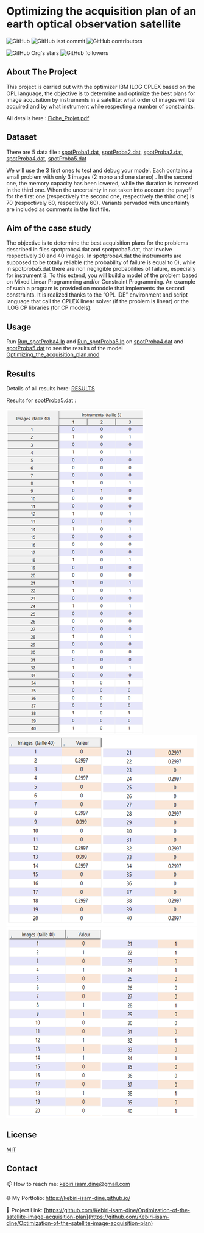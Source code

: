 # Optimizing the acquisition plan of an earth optical observation satellite




![GitHub](https://img.shields.io/github/license/kebiri-isam-dine/Optimization-of-the-satellite-image-acquisition-plan?color=g&style=for-the-badge)
![GitHub last commit](https://img.shields.io/github/last-commit/kebiri-isam-dine/Optimization-of-the-satellite-image-acquisition-plan?color=red&style=for-the-badge)
![GitHub contributors](https://img.shields.io/github/contributors/kebiri-isam-dine/Optimization-of-the-satellite-image-acquisition-plan?color=yellow&style=for-the-badge)


![GitHub Org's stars](https://img.shields.io/github/stars/kebiri-isam-dine?style=social)
![GitHub followers](https://img.shields.io/github/followers/kebiri-isam-dine?style=social)




## About The Project
This project is carried out with the optimizer IBM ILOG CPLEX based on the OPL language, the objective is to determine and optimize the best plans for image acquisition by instruments in a satellite: what order of images will be acquired and by what instrument while respecting a number of constraints.

All details here : [Fiche_Projet.pdf](Fiche_Projet.pdf)


## Dataset
There are 5 data file : [spotProba1.dat](fichiers%20de%20données/spotProba1.dat), [spotProba2.dat](fichiers%20de%20données/spotProba2.dat), [spotProba3.dat](fichiers%20de%20données/spotProba3.dat), [spotProba4.dat](fichiers%20de%20données/spotProba4.dat), [spotProba5.dat](fichiers%20de%20données/spotProba5.dat)

We will use the 3 first ones to test and debug your model. Each contains a small problem with only 3 images (2 mono and one stereo) . In the second one, the memory capacity has been lowered, while the duration is increased in the third one. When the uncertainty in not taken into account the payoff for the first one (respectively the second one, respectively the third one) is 70 (respectively 60, respectively 60). Variants pervaded with uncertainty are included as comments in the first file.


## Aim of the case study
The objective is to determine the best acquisition plans for the problems described in files spotproba4.dat and spotproba5.dat, that involve respectively 20 and 40 images. In spotproba4.dat the instruments are supposed to be totally reliable (the probability of failure is equal to 0), while in spotproba5.dat there are non negligible probabilities of failure, especially for instrument 3.
To this extend, you will build a model of the problem based on Mixed Linear Programming and/or Constraint Programming. An example of such a program is provided on mooddle that implements the second constraints. It is realized thanks to the ”OPL IDE” environment and script language that call the CPLEX linear solver (if the problem is linear) or the ILOG CP libraries (for CP models).


## Usage
Run [Run_spotProba4.lp](Run_spotProba4.lp) and [Run_spotProba5.lp](Run_spotProba5.lp) on [spotProba4.dat](fichiers%20de%20données/spotProba4.dat) and [spotProba5.dat](fichiers%20de%20données/spotProba5.dat) to see the results of the model [Optimizing_the_acquisition_plan.mod](Optimizing_the_acquisition_plan.mod)

## Results
Details of all results here: [RESULTS](Rapport.pdf) 

Results for [spotProba5.dat](fichiers%20de%20données/spotProba5.dat) :

<img src="Results\03.png" >

<img src="Results\02.png" width="500" height="500">

<img src="Results\01.png" width="500" height="500">



## License

[MIT](https://choosealicense.com/licenses/mit/)


## Contact

📫 How to reach me: kebiri.isam.dine@gmail.com

🌐 My Portfolio: <https://kebiri-isam-dine.github.io/>

🔗 Project Link: [https://github.com/Kebiri-isam-dine/Optimization-of-the-satellite-image-acquisition-plan](https://github.com/Kebiri-isam-dine/Optimization-of-the-satellite-image-acquisition-plan)


